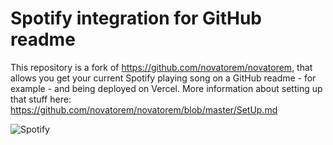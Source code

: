 # Spotify integration for GitHub readme
This repository is a fork of https://github.com/novatorem/novatorem, that allows you get your current Spotify playing song on a GitHub readme - for example - and being deployed on Vercel. More information about setting up that stuff here: https://github.com/novatorem/novatorem/blob/master/SetUp.md 

![Spotify](https://mazzlabs.vercel.app/api/spotify)
